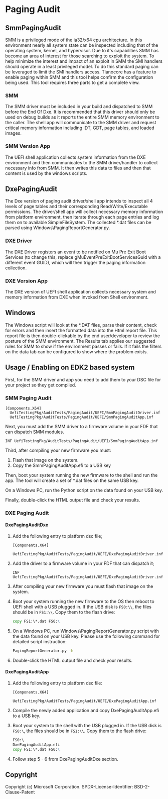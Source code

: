 # Paging Audit

## SmmPagingAudit

SMM is a privileged mode of the ia32/x64 cpu architecture.  In this environment nearly all system state can
be inspected including that of the operating system, kernel, and hypervisor.  Due to it's
capabilities SMM has become an area of interest for those searching to exploit the system.
To help minimize the interest and impact of an exploit in SMM the SMI handlers should operate
in a least privileged model.  To do this standard paging can be leveraged to limit the SMI
handlers access.  Tianocore has a feature to enable paging within SMM and this tool helps confirm
the configuration being used.  This tool requires three parts to get a complete view.

### SMM

The SMM driver must be included in your build and dispatched to SMM before the End Of Dxe.  It is
recommended that this driver should only be used on debug builds as it reports the entire
SMM memory environment to the caller.  The shell app will communicate to the SMM driver and
request critical memory information including IDT, GDT, page tables, and loaded images.

### SMM Version App

The UEFI shell application collects system information from the DXE environment and then
communicates to the SMM driver/handler to collect necessary info from SMM.  It then
writes this data to files and then that content is used by the windows scripts.

## DxePagingAudit

The Dxe version of paging audit driver/shell app intends to inspect all 4 levels of page
tables and their corresponding Read/Write/Executable permissions. The driver/shell app will
collect necessary memory information from platform environment, then iterate through each
page entries and log them on to available SimpleFileSystem. The collected *.dat files can be
parsed using Windows\PagingReportGenerator.py.

### DXE Driver

The DXE Driver registers an event to be notified on Mu Pre Exit Boot Services (to change this,
replace gMuEventPreExitBootServicesGuid with a different event GUID), which will then trigger
the paging information collection.

### DXE Version App

The DXE version of UEFI shell application collects necessary system and memory information
from DXE when invoked from Shell environment.

## Windows

The Windows script will look at the *.DAT files, parse their content, check for errors
and then insert the formatted data into the Html report file.  This report file is then double-clickable
by the end user/developer to review the posture of the SMM environment.  The Results tab applies
our suggested rules for SMM to show if the environment passes or fails.
If it fails the filters on the data tab can be configured to show where the problem exists.

## Usage / Enabling on EDK2 based system

First, for the SMM driver and app you need to add them to your DSC file for your project so they get compiled.

### SMM Paging Audit

```text
[Components.X64]
  UefiTestingPkg/AuditTests/PagingAudit/UEFI/SmmPagingAuditDriver.inf
  UefiTestingPkg/AuditTests/PagingAudit/UEFI/SmmPagingAuditApp.inf
```

Next, you must add the SMM driver to a firmware volume in your FDF that can dispatch SMM modules.

```text
INF UefiTestingPkg/AuditTests/PagingAudit/UEFI/SmmPagingAuditApp.inf
```

Third, after compiling your new firmware you must:

1. Flash that image on the system.
2. Copy the SmmPagingAuditApp.efi to a USB key

Then, boot your system running the new firmware to the shell and run the app. The tool will create a set of *.dat files on
the same USB key.

On a Windows PC, run the Python script on the data found on your USB key.

Finally, double-click the HTML output file and check your results.

### DXE Paging Audit

#### DxePagingAuditDxe

1. Add the following entry to platform dsc file;

    ```text
    [Components.X64]
        UefiTestingPkg/AuditTests/PagingAudit/UEFI/DxePagingAuditDriver.inf
    ```

2. Add the driver to a firmware volume in your FDF that can dispatch it;

    ```text
    INF UefiTestingPkg/AuditTests/PagingAudit/UEFI/DxePagingAuditDriver.inf
    ```

3. After compiling your new firmware you must flash that image on the system.
4. Boot your system running the new firmware to the OS then reboot to UEFI shell with a USB plugged in. If the USB disk is
    `FS0:\\`, the files should be in `FS1:\\`. Copy them to the flash drive:

    ```cmd
    copy FS1:\*.dat FS0:\
    ```

5. On a Windows PC, run Windows\PagingReportGenerator.py script with the data found on your USB key. Please use the following
command for detailed script instruction:

    ```cmd
    PagingReportGenerator.py -h
    ```

6. Double-click the HTML output file and check your results.

#### DxePagingAuditApp

1. Add the following entry to platform dsc file:

    ```text
    [Components.X64]
        UefiTestingPkg/AuditTests/PagingAudit/UEFI/DxePagingAuditApp.inf
    ```

2. Compile the newly added application and copy DxePagingAuditApp.efi to a USB key.
3. Boot your system to the shell with the USB plugged in. If the USB disk is `FS0:\`, the files
should be in `FS1:\\`. Copy them to the flash drive:

    ```cmd
    FS0:\
    DxePagingAuditApp.efi
    copy FS1:\*.dat FS0:\
    ```

4. Follow step 5 - 6 from DxePagingAuditDxe section.

## Copyright

Copyright (c) Microsoft Corporation.
SPDX-License-Identifier: BSD-2-Clause-Patent
